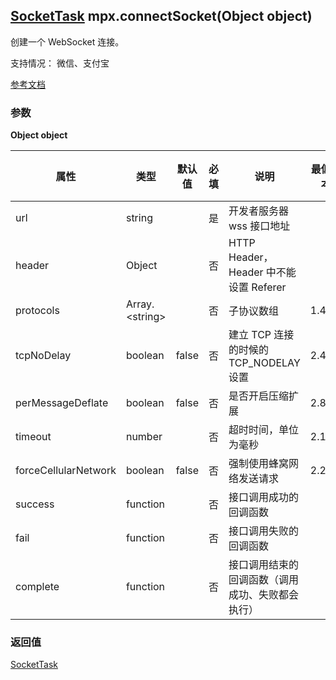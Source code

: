 ## [SocketTask](https://developers.weixin.qq.com/miniprogram/dev/api/network/websocket/SocketTask.html) mpx.connectSocket(Object object)

创建一个 WebSocket 连接。

支持情况： 微信、支付宝

[参考文档](https://developers.weixin.qq.com/miniprogram/dev/api/network/upload/wx.uploadFile.html)

### 参数

**Object object**

| 属性                | 类型           | 默认值 | 必填 | 说明                                         | 最低版本 | 支付宝 | RN | web |
| ------------------- | -------------- | ------ | ---- | -------------------------------------------- | -------- | ------ | ---------- | --- |
| url                 | string         |        | 是   | 开发者服务器 wss 接口地址                    |          | <span style="color: green; font-weight: bold;">✓</span> | <span style="color: green; font-weight: bold;">✓</span> | <span style="color: green; font-weight: bold;">✓</span> |
| header              | Object         |        | 否   | HTTP Header，Header 中不能设置 Referer        |          | <span style="color: green; font-weight: bold;">✓</span> | <span style="color: red; font-weight: bold;">✗</span> | <span style="color: red; font-weight: bold;">✗</span> |
| protocols           | Array.&lt;string&gt; |        | 否   | 子协议数组                                   | 1.4.0    | <span style="color: green; font-weight: bold;">✓</span> | <span style="color: green; font-weight: bold;">✓</span> | <span style="color: green; font-weight: bold;">✓</span> |
| tcpNoDelay          | boolean        | false  | 否   | 建立 TCP 连接的时候的 TCP_NODELAY 设置        | 2.4.0    | <span style="color: red; font-weight: bold;">✗</span> | <span style="color: red; font-weight: bold;">✗</span> | <span style="color: red; font-weight: bold;">✗</span> |
| perMessageDeflate   | boolean        | false  | 否   | 是否开启压缩扩展                             | 2.8.0    | <span style="color: red; font-weight: bold;">✗</span> | <span style="color: red; font-weight: bold;">✗</span> | <span style="color: red; font-weight: bold;">✗</span> |
| timeout             | number         |        | 否   | 超时时间，单位为毫秒                         | 2.10.0   | <span style="color: green; font-weight: bold;">✓</span> | <span style="color: red; font-weight: bold;">✗</span> | <span style="color: red; font-weight: bold;">✗</span> |
| forceCellularNetwork| boolean        | false  | 否   | 强制使用蜂窝网络发送请求                     | 2.29.0   | <span style="color: red; font-weight: bold;">✗</span> | <span style="color: red; font-weight: bold;">✗</span> | <span style="color: red; font-weight: bold;">✗</span> |
| success             | function       |        | 否   | 接口调用成功的回调函数                       |          | <span style="color: green; font-weight: bold;">✓</span> | <span style="color: green; font-weight: bold;">✓</span> | <span style="color: green; font-weight: bold;">✓</span> |
| fail                | function       |        | 否   | 接口调用失败的回调函数                       |          | <span style="color: green; font-weight: bold;">✓</span> | <span style="color: green; font-weight: bold;">✓</span> | <span style="color: green; font-weight: bold;">✓</span> |
| complete            | function       |        | 否   | 接口调用结束的回调函数（调用成功、失败都会执行） |          | <span style="color: green; font-weight: bold;">✓</span> | <span style="color: green; font-weight: bold;">✓</span> | <span style="color: green; font-weight: bold;">✓</span> |


### 返回值
[SocketTask](https://developers.weixin.qq.com/miniprogram/dev/api/network/websocket/SocketTask.html)
